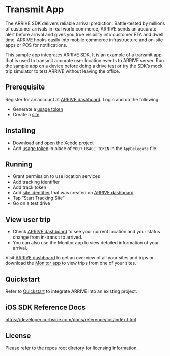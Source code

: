 # Transmit App

The ARRIVE SDK delivers reliable arrival prediction. Battle-tested by millions of customer arrivals in real world commerce, ARRIVE sends an accurate alert before arrival and gives you true visibility into customer ETA and dwell time. ARRIVE hooks easily into mobile commerce infrastructure and on-site apps or POS for notifications.

This sample app integrates ARRIVE SDK. It is an example of a transmit app that is used to transmit accurate user location events to ARRIVE server. Run the sample app on a device before doing a drive test or try the SDK’s mock trip simulator to test ARRIVE without leaving the office.

## Prerequisite
Register for an account at [ARRIVE dashboard](https://dashboard.curbside.com). Login and do the following:
* Generate a [usage token](https://dashboard.curbside.com/account?accessTab=tokens&accountTab=access)
* Create a [site](https://dashboard.curbside.com/account?accountTab=sites)
 
## Installing
* Download and open the Xcode project
* Add [usage token](https://dashboard.curbside.com/account?accessTab=tokens&accountTab=access) in place of `YOUR_USAGE_TOKEN` in the `AppDelegate` file. 

## Running
* Grant permission to use location services
* Add tracking identifier
* Add track token
* Add [site identifier](https://dashboard.curbside.com/account?accountTab=sites) that was created on [ARRIVE dashboard](https://dashboard.curbside.com)
* Tap “Start Tracking Site”
* Go on a test drive

## View user trip
* Check [ARRIVE dashboard](https://dashboard.curbside.com) to see your current location and your status change from in-transit to arrived.
* You can also use the Monitor app to view detailed information of your arrival.

Visit [ARRIVE dashboard](https://dashboard.curbside.com) to get an overview of all your sites and trips or download the [Monitor app](https://github.com/Curbside/ARRIVESDKSampleApps/tree/master/iOS/MonitorApp) to view trips from one of your sites.

## Quickstart
Refer to [Quickstart](https://developer.curbside.com/docs/getting-started/quickstart-ios-transmit-app/) to integrate ARRIVE into an existing project.

## iOS SDK Reference Docs
https://developer.curbside.com/docs/reference/ios/index.html

## License
Please refer to the repos root diretory for licensing information.
